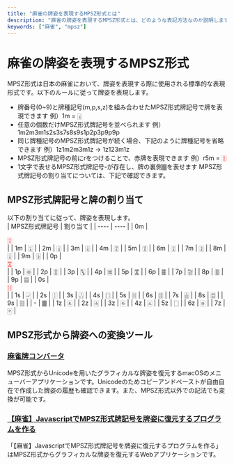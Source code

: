 ```yaml
---
title: "麻雀の牌姿を表現するMPSZ形式とは"
description: "麻雀の牌姿を表現するMPSZ形式とは、どのような表記方法なのか説明します。"
keywords: ["麻雀", "mpsz"]
---
```


# 麻雀の牌姿を表現するMPSZ形式

MPSZ形式は日本の麻雀において、牌姿を表現する際に使用される標準的な表現形式です。以下のルールに従って牌姿を表現します。
- 牌番号(0~9)と牌種記号(m,p,s,z)を組み合わせたMPSZ形式牌記号で牌を表現できます
  例）1m = 🀇
- 任意の個数だけMPSZ形式牌記号を並べられます
  例）1m2m3m1s2s3s7s8s9s1p2p3p9p9p
- 同じ牌種記号のMPSZ形式牌記号が続く場合、下記のように牌種記号を省略できます
  例）1z1m2m3m1z -> 1z123m1z
- MPSZ形式牌記号の前にrをつけることで、赤牌を表現できます
  例）r5m = <span style="color:red">🀋</span>
- 1文字で表せるMPSZ形式牌記号-が存在し、牌の裏側🀫を表せます
MPSZ形式牌記号の割り当てについては、下記で確認できます。

## MPSZ形式牌記号と牌の割り当て
以下の割り当てに従って、牌姿を表現します。  
| MPSZ形式牌記号 | 割り当て |
| ---- | ---- |
| 0m | <div style="color:red">🀋</div>  |
| 1m | 🀇 |
| 2m | 🀈 |
| 3m | 🀉 |
| 4m | 🀊 |
| 5m | 🀋 |
| 6m | 🀌 |
| 7m | 🀍 |
| 8m | 🀎 |
| 9m | 🀏 |
| 0p | <div style="color:red">🀝</div> |
| 1p | 🀙 |
| 2p | 🀚 |
| 3p | 🀛 |
| 4p | 🀜 |
| 5p | 🀝 |
| 6p | 🀞 |
| 7p | 🀟 |
| 8p | 🀠 |
| 9p | 🀡 |
| 0s | <div style="color:red">🀔</div> |
| 1s | 🀐 |
| 2s | 🀑 |
| 3s | 🀒 |
| 4s | 🀓 |
| 5s | 🀔 |
| 6s | 🀕 |
| 7s | 🀖 |
| 8s | 🀗 |
| 9s | 🀘 |
| - | 🀫 |
| 1z | 🀀 |
| 2z | 🀁 |
| 3z | 🀂 |
| 4z | 🀃 |
| 5z | 🀆 |
| 6z | 🀅 |
| 7z | 🀄︎ |

## MPSZ形式から牌姿への変換ツール
### [麻雀牌コンバータ](https://apps.apple.com/app/id6470128646)
MPSZ形式からUnicodeを用いたグラフィカルな牌姿を復元するmacOSのメニューバーアプリケーションです。Unicodeのためコピーアンドペーストが自由自在で作成した牌姿の履歴も確認できます。また、MPSZ形式以外での記法でも変換が可能です。
### [【麻雀】JavascriptでMPSZ形式牌記号を牌姿に復元するプログラムを作る](https://mahjong.org/program_018/)
「【麻雀】JavascriptでMPSZ形式牌記号を牌姿に復元するプログラムを作る」はMPSZ形式からグラフィカルな牌姿を復元するWebアプリケーションです。